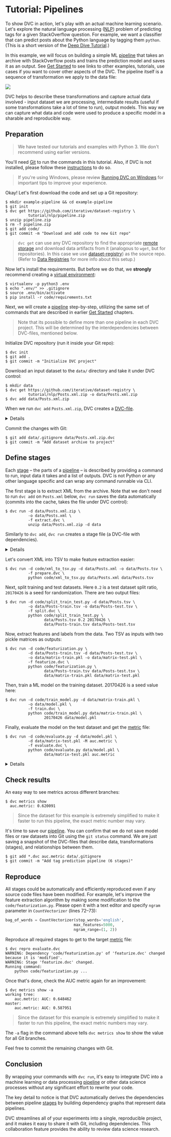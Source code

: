 # Tutorial: Pipelines

To show DVC in action, let's play with an actual machine learning scenario.
Let's explore the natural language processing
([NLP](https://en.wikipedia.org/wiki/Natural_language_processing)) problem of
predicting tags for a given StackOverflow question. For example, we want a
classifier that can predict posts about the Python language by tagging them
`python`. (This is a short version of the
[Deep Dive Tutorial](/doc/tutorials/deep).)

In this example, we will focus on building a simple ML
[pipeline](/doc/command-reference/pipeline) that takes an archive with
StackOverflow posts and trains the prediction model and saves it as an
<abbr>output</abbr>. See [Get Started](/doc/get-started) to see links to other
examples, tutorials, use cases if you want to cover other aspects of the DVC.
The pipeline itself is a sequence of transformation we apply to the data file:

![](/static/img/example-flow-2x.png)

DVC helps to describe these transformations and capture actual data involved -
input dataset we are processing, intermediate results (useful if some
transformations take a lot of time to run), output models. This way we can
capture what data and code were used to produce a specific model in a sharable
and reproducible way.

## Preparation

> We have tested our tutorials and examples with Python 3. We don't recommend
> using earlier versions.

You'll need [Git](https://git-scm.com) to run the commands in this tutorial.
Also, if DVC is not installed, please follow these [instructions](/doc/install)
to do so.

> If you're using Windows, please review
> [Running DVC on Windows](/doc/user-guide/running-dvc-on-windows) for important
> tips to improve your experience.

Okay! Let's first download the code and set up a Git repository:

```dvc
$ mkdir example-pipeline && cd example-pipeline
$ git init
$ dvc get https://github.com/iterative/dataset-registry \
          tutorial/nlp/pipeline.zip
$ unzip pipeline.zip
$ rm -f pipeline.zip
$ git add code/
$ git commit -m "Download and add code to new Git repo"
```

> `dvc get` can use any <abbr>DVC repository</abbr> to find the appropriate
> [remote storage](/doc/command-reference/remote) and download <abbr>data
> artifacts</abbr> from it (analogous to `wget`, but for repositories). In this
> case we use [dataset-registry](https://github.com/iterative/dataset-registry))
> as the source repo. (Refer to
> [Data Registries](/doc/use-cases/data-registries) for more info about this
> setup.)

Now let's install the requirements. But before we do that, we **strongly**
recommend creating a
[virtual environment](https://packaging.python.org/tutorials/installing-packages/#creating-virtual-environments):

```dvc
$ virtualenv -p python3 .env
$ echo ".env/" >> .gitignore
$ source .env/bin/activate
$ pip install -r code/requirements.txt
```

Next, we will create a [pipeline](/doc/command-reference/pipeline) step-by-step,
utilizing the same set of commands that are described in earlier
[Get Started](/doc/get-started) chapters.

> Note that its possible to define more than one pipeline in each DVC project.
> This will be determined by the interdependencies between DVC-files, mentioned
> below.

Initialize <abbr>DVC repository</abbr> (run it inside your Git repo):

```dvc
$ dvc init
$ git add .
$ git commit -m "Initialize DVC project"
```

Download an input dataset to the `data/` directory and take it under DVC
control:

```dvc
$ mkdir data
$ dvc get https://github.com/iterative/dataset-registry \
          tutorial/nlp/Posts.xml.zip -o data/Posts.xml.zip
$ dvc add data/Posts.xml.zip
```

When we run `dvc add` `Posts.xml.zip`, DVC creates a
[DVC-file](/doc/user-guide/dvc-file-format).

<details>

### Expand to learn about DVC internals

`dvc init` created a new directory `.dvc/`, with the `config` and `.gitignore`
files. These and other files and directories are hidden from user, as typically
there's no need to interact with them directly. See
[DVC Files and Directories](/doc/user-guide/dvc-files-and-directories) to learn
more.

Note that the DVC-file created by `dvc add` has no dependencies, a.k.a. an
_orphan_ [stage file](/doc/command-reference/run):

```yaml
md5: c183f094869ef359e87e68d2264b6cdd
wdir: ..
outs:
  - md5: ce68b98d82545628782c66192c96f2d2
    path: data/Posts.xml.zip
    cache: true
    metric: false
    persist: false
```

This is the file that should be committed into a version control system instead
of the data file itself.

The data file `Posts.xml.zip` is linked (or copied) from
`.dvc/cache/ce/68b98d82545628782c66192c96f2d2`, and added to `.gitignore`. Even
if you remove it from the workspace, or `git checkout` a different commit, the
data is not lost if a corresponding DVC-file is committed. It's enough to run
`dvc checkout` or `dvc pull` to restore data files.

</details>

Commit the changes with Git:

```dvc
$ git add data/.gitignore data/Posts.xml.zip.dvc
$ git commit -m "Add dataset archive to project"
```

## Define stages

Each [stage](/doc/command-reference/run) – the parts of a
[pipeline](/doc/command-reference/pipeline) – is described by providing a
command to run, input data it takes and a list of <abbr>outputs</abbr>. DVC is
not Python or any other language specific and can wrap any command runnable via
CLI.

The first stage is to extract XML from the archive. Note that we don't need to
run `dvc add` on `Posts.xml` below, `dvc run` saves the data automatically
(commits into the <abbr>cache</abbr>, takes the file under DVC control):

```dvc
$ dvc run -d data/Posts.xml.zip \
          -o data/Posts.xml \
          -f extract.dvc \
          unzip data/Posts.xml.zip -d data
```

Similarly to `dvc add`, `dvc run` creates a stage file (a DVC-file with
dependencies).

<details>

### Expand to learn more about DVC internals

Here's what the `extract.dvc` stage file looks like:

```yaml
md5: c4280355ffe277571c1b7aa8a43d8107
cmd: unzip data/Posts.xml.zip -d data
wdir: .
deps:
  - md5: ce68b98d82545628782c66192c96f2d2
    path: data/Posts.xml.zip
outs:
  - md5: a304afb96060aad90176268345e10355
    path: data/Posts.xml
    cache: true
    metric: false
    persist: false
```

Just like the DVC-file we created earlier with `dvc add`, this stage file uses
checksums that point to the cache, to describe and version control dependencies
and outputs. Output `data/Posts.xml` file is saved as
`.dvc/cache/a3/04afb96060aad90176268345e10355` and linked (or copied) to the
workspace, as well as added to `.gitignore`.

Two things are worth noticing here. First, by analyzing dependencies and outputs
that DVC-files describe, we can restore the full series of commands (pipeline
stages) we need to apply. This is important when you run `dvc repro` to
regenerate the final or intermediate result.

Second, hopefully it's clear by now that the actual data is stored in the
`.dvc/cache` directory, each file having a name based on an `md5` hash. This
cache is similar to Git's
[objects database](https://git-scm.com/book/en/v2/Git-Internals-Git-Objects),
but made specifically to handle large data files.

> Note that for performance with large datasets, DVC can use file links from the
> cache to the workspace. This avoids copying actual file contents. Refer to
> [File link types](/doc/user-guide/large-dataset-optimization#file-link-types-for-the-dvc-cache)
> to learn which options exist and how to enable them.

</details>

Let's convert XML into TSV to make feature extraction easier:

```dvc
$ dvc run -d code/xml_to_tsv.py -d data/Posts.xml -o data/Posts.tsv \
          -f prepare.dvc \
          python code/xml_to_tsv.py data/Posts.xml data/Posts.tsv
```

Next, split training and test datasets. Here `0.2` is a test dataset split
ratio, `20170426` is a seed for randomization. There are two output files:

```dvc
$ dvc run -d code/split_train_test.py -d data/Posts.tsv \
          -o data/Posts-train.tsv -o data/Posts-test.tsv \
          -f split.dvc \
          python code/split_train_test.py \
                 data/Posts.tsv 0.2 20170426 \
                 data/Posts-train.tsv data/Posts-test.tsv
```

Now, extract features and labels from the data. Two TSV as inputs with two
pickle matrices as outputs:

```dvc
$ dvc run -d code/featurization.py \
          -d data/Posts-train.tsv -d data/Posts-test.tsv \
          -o data/matrix-train.pkl -o data/matrix-test.pkl \
          -f featurize.dvc \
          python code/featurization.py \
                 data/Posts-train.tsv data/Posts-test.tsv \
                 data/matrix-train.pkl data/matrix-test.pkl
```

Then, train a ML model on the training dataset. 20170426 is a seed value here:

```dvc
$ dvc run -d code/train_model.py -d data/matrix-train.pkl \
          -o data/model.pkl \
          -f train.dvc \
          python code/train_model.py data/matrix-train.pkl \
                 20170426 data/model.pkl
```

Finally, evaluate the model on the test dataset and get the
[metric](/doc/command-reference/metrics) file:

```dvc
$ dvc run -d code/evaluate.py -d data/model.pkl \
          -d data/matrix-test.pkl -M auc.metric \
          -f evaluate.dvc \
          python code/evaluate.py data/model.pkl \
                 data/matrix-test.pkl auc.metric
```

<details>

### Expand to learn more about DVC internals

By analyzing dependencies and outputs in DVC-files, we can generate a dependency
graph: a series of commands DVC needs to execute. `dvc repro` does this in order
to restore a pipeline and reproduce its intermediate or final results.

`dvc pipeline show` helps to visualize pipelines (run it with `-c` option to see
actual commands instead of DVC-files):

```dvc
$ dvc pipeline show --ascii evaluate.dvc
       +------------------------+
       | data/Posts.xml.zip.dvc |
       +------------------------+
                    *
                    *
                    *
            +-------------+
            | extract.dvc |
            +-------------+
                    *
                    *
                    *
            +-------------+
            | prepare.dvc |
            +-------------+
                    *
                    *
                    *
              +-----------+
              | split.dvc |
              +-----------+
                    *
                    *
                    *
            +---------------+
            | featurize.dvc |
            +---------------+
             **           ***
           **                **
         **                    **
+-----------+                    **
| train.dvc |                  **
+-----------+                **
             **           ***
               **       **
                 **   **
            +--------------+
            | evaluate.dvc |
            +--------------+
```

</details>

## Check results

An easy way to see metrics across different branches:

```dvc
$ dvc metrics show
  auc.metric: 0.620091
```

> Since the dataset for this example is extremely simplified to make it faster
> to run this pipeline, the exact metric number may vary.

It's time to save our [pipeline](/doc/command-reference/pipeline). You can
confirm that we do not save model files or raw datasets into Git using the
`git status` command. We are just saving a snapshot of the DVC-files that
describe data, transformations (stages), and relationships between them.

```dvc
$ git add *.dvc auc.metric data/.gitignore
$ git commit -m "Add tag prediction pipeline (6 stages)"
```

## Reproduce

All stages could be automatically and efficiently reproduced even if any source
code files have been modified. For example, let's improve the feature extraction
algorithm by making some modification to the `code/featurization.py`. Please
open it with a text editor and specify `ngram` parameter in `CountVectorizer`
(lines 72–73):

```python
bag_of_words = CountVectorizer(stop_words='english',
                              max_features=5000,
                              ngram_range=(1, 2))
```

Reproduce all required stages to get to the target
[metric](/doc/command-reference/metrics) file:

```dvc
$ dvc repro evaluate.dvc
WARNING: Dependency 'code/featurization.py' of 'featurize.dvc' changed because it is 'modified'.
WARNING: Stage 'featurize.dvc' changed.
Running command:
	python code/featurization.py ...
```

Once that's done, check the AUC metric again for an improvement:

```dvc
$ dvc metrics show -a
working tree:
	auc.metric: AUC: 0.648462
master:
	auc.metric: AUC: 0.587951
```

> Since the dataset for this example is extremely simplified to make it faster
> to run this pipeline, the exact metric numbers may vary.

The `-a` flag in the command above tells `dvc metrics show` to show the value
for all Git branches.

Feel free to commit the remaining changes with Git.

## Conclusion

By wrapping your commands with `dvc run`, it's easy to integrate DVC into a
machine learning or data processing [pipeline](/doc/command-reference/pipeline)
or other data science processes without any significant effort to rewrite your
code.

The key detail to notice is that DVC automatically derives the dependencies
between pipeline [stages](/doc/command-reference/run) by building dependency
graphs that represent data pipelines.

DVC streamlines all of your experiments into a single, reproducible
<abbr>project</abbr>, and it makes it easy to share it with Git, including
dependencies. This collaboration feature provides the ability to review data
science research.
